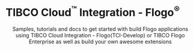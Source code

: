 # TIBCO Cloud<sup>&trade;</sup> Integration - Flogo<sup>&reg;</sup>

<center>Samples, tutorials and docs to get started with build Flogo applications using TIBCO Cloud Integration - Flogo(TCI-Develop) or TIBCO Flogo Enterprise as well as build your own awesome extensions</center>
